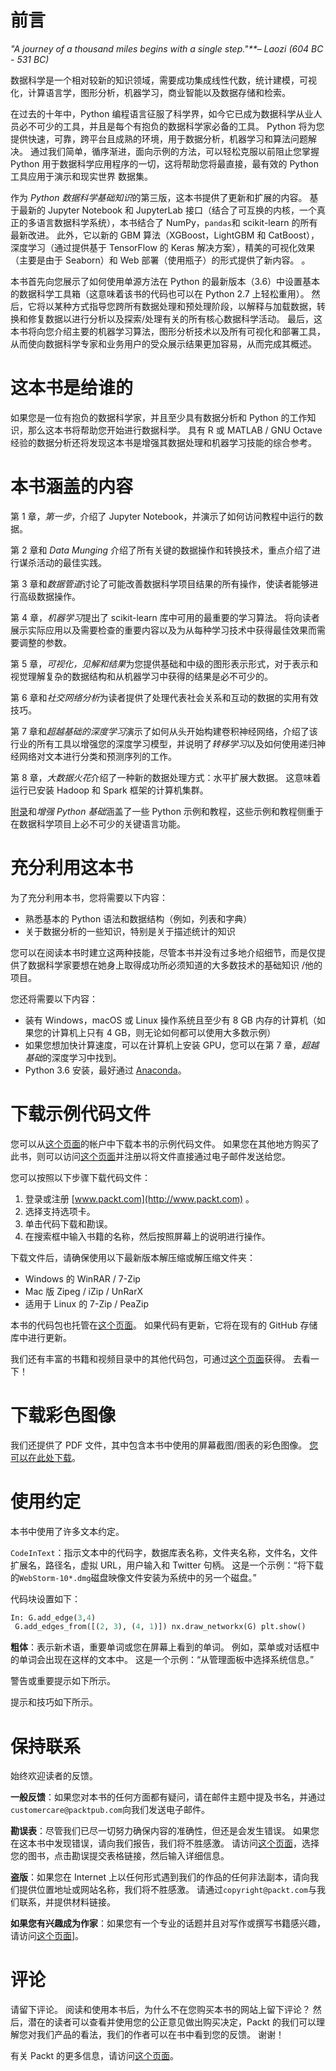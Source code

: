 # 前言

*"A journey of a thousand miles begins with a single step."**– Laozi (604 BC - 531 BC)*

数据科学是一个相对较新的知识领域，需要成功集成线性代数，统计建模，可视化，计算语言学，图形分析，机器学习，商业智能以及数据存储和检索。

在过去的十年中，Python 编程语言征服了科学界，如今它已成为数据科学从业人员必不可少的工具，并且是每个有抱负的数据科学家必备的工具。 Python 将为您提供快速，可靠，跨平台且成熟的环境，用于数据分析，机器学习和算法问题解决。 通过我们简单，循序渐进，面向示例的方法，可以轻松克服以前阻止您掌握 Python 用于数据科学应用程序的一切，这将帮助您将最直接，最有效的 Python 工具应用于演示和现实世界 数据集。

作为 *Python 数据科学基础知识*的第三版，这本书提供了更新和扩展的内容。 基于最新的 Jupyter Notebook 和 JupyterLab 接口（结合了可互换的内核，一个真正的多语言数据科学系统），本书结合了 NumPy，`pandas`和 scikit-learn 的所有最新改进。 此外，它以新的 GBM 算法（XGBoost，LightGBM 和 CatBoost），深度学习（通过提供基于 TensorFlow 的 Keras 解决方案），精美的可视化效果（主要是由于 Seaborn）和 Web 部署（使用瓶子）的形式提供了新内容。 。

本书首先向您展示了如何使用单源方法在 Python 的最新版本（3.6）中设置基本的数据科学工具箱（这意味着该书的代码也可以在 Python 2.7 上轻松重用）。 然后，它将以某种方式指导您跨所有数据处理和预处理阶段，以解释与加载数据，转换和修复数据以进行分析以及探索/处理有关的所有核心数据科学活动。 最后，这本书将向您介绍主要的机器学习算法，图形分析技术以及所有可视化和部署工具，从而使向数据科学专家和业务用户的受众展示结果更加容易，从而完成其概述。

# 这本书是给谁的

如果您是一位有抱负的数据科学家，并且至少具有数据分析和 Python 的工作知识，那么这本书将帮助您开始进行数据科学。 具有 R 或 MATLAB / GNU Octave 经验的数据分析还将发现这本书是增强其数据处理和机器学习技能的综合参考。

# 本书涵盖的内容

第 1 章，*第一步*，介绍了 Jupyter Notebook，并演示了如何访问教程中运行的数据。

第 2 章和 *Data Munging* 介绍了所有关键的数据操作和转换技术，重点介绍了进行谋杀活动的最佳实践。

第 3 章和*数据管道*讨论了可能改善数据科学项目结果的所有操作，使读者能够进行高级数据操作。

第 4 章，*机器学习*提出了 scikit-learn 库中可用的最重要的学习算法。 将向读者展示实际应用以及需要检查的重要内容以及为从每种学习技术中获得最佳效果而需要调整的参数。

第 5 章，*可视化，见解和结果*为您提供基础和中级的图形表示形式，对于表示和视觉理解复杂的数据结构和从机器学习中获得的结果是必不可少的。

第 6 章和*社交网络分析*为读者提供了处理代表社会关系和互动的数据的实用有效技巧。

第 7 章和*超越基础的深度学习*演示了如何从头开始构建卷积神经网络，介绍了该行业的所有工具以增强您的深度学习模型，并说明了*转移学习*以及如何使用递归神经网络对文本进行分类和预测序列的工作。

第 8 章，*大数据火花*介绍了一种新的数据处理方式：水平扩展大数据。 这意味着运行已安装 Hadoop 和 Spark 框架的计算机集群。

[附录](9.html)和*增强 Python 基础*涵盖了一些 Python 示例和教程，这些示例和教程侧重于在数据科学项目上必不可少的关键语言功能。

# 充分利用这本书

为了充分利用本书，您将需要以下内容：

*   熟悉基本的 Python 语法和数据结构（例如，列表和字典）
*   关于数据分析的一些知识，特别是关于描述统计的知识

您可以在阅读本书时建立这两种技能，尽管本书并没有过多地介绍细节，而是仅提供了数据科学家要想在她身上取得成功所必须知道的大多数技术的基础知识 /他的项目。

您还将需要以下内容：

*   装有 Windows，macOS 或 Linux 操作系统且至少有 8 GB 内存的计算机（如果您的计算机上只有 4 GB，则无论如何都可以使用大多数示例）
*   如果您想加快计算速度，可以在计算机上安装 GPU，您可以在第 7 章，*超越基础*的深度学习中找到。
*   Python 3.6 安装，最好通过 [Anaconda](https://www.anaconda.com/download/)。

# 下载示例代码文件

您可以从[这个页面](http://www.packt.com)的帐户中下载本书的示例代码文件。 如果您在其他地方购买了此书，则可以访问[这个页面](http://www.packt.com/support)并注册以将文件直接通过电子邮件发送给您。

您可以按照以下步骤下载代码文件：

1.  登录或注册 [www.packt.com](http://www.packt.com) 。
2.  选择支持选项卡。
3.  单击代码下载和勘误。
4.  在搜索框中输入书籍的名称，然后按照屏幕上的说明进行操作。

下载文件后，请确保使用以下最新版本解压缩或解压缩文件夹：

*   Windows 的 WinRAR / 7-Zip
*   Mac 版 Zipeg / iZip / UnRarX
*   适用于 Linux 的 7-Zip / PeaZip

本书的代码包也托管在[这个页面](https://github.com/PacktPublishing/Python-Data-Science-Essentials-Third-Edition)。 如果代码有更新，它将在现有的 GitHub 存储库中进行更新。

我们还有丰富的书籍和视频目录中的其他代码包，可通过[这个页面](https://github.com/PacktPublishing/)获得。 去看一下！

# 下载彩色图像

我们还提供了 PDF 文件，其中包含本书中使用的屏幕截图/图表的彩色图像。 [您可以在此处下载](http://www.packtpub.com/sites/default/files/downloads/9781789537864_ColorImages.pdf)。

# 使用约定

本书中使用了许多文本约定。

`CodeInText`：指示文本中的代码字，数据库表名称，文件夹名称，文件名，文件扩展名，路径名，虚拟 URL，用户输入和 Twitter 句柄。 这是一个示例：“将下载的`WebStorm-10*.dmg`磁盘映像文件安装为系统中的另一个磁盘。”

代码块设置如下：

```py
In: G.add_edge(3,4)
 G.add_edges_from([(2, 3), (4, 1)]) nx.draw_networkx(G) plt.show()  
```

**粗体**：表示新术语，重要单词或您在屏幕上看到的单词。 例如，菜单或对话框中的单词会出现在这样的文本中。 这是一个示例：“从管理面板中选择系统信息。”

警告或重要提示如下所示。

提示和技巧如下所示。

# 保持联系

始终欢迎读者的反馈。

**一般反馈**：如果您对本书的任何方面都有疑问，请在邮件主题中提及书名，并通过`customercare@packtpub.com`向我们发送电子邮件。

**勘误表**：尽管我们已尽一切努力确保内容的准确性，但还是会发生错误。 如果您在这本书中发现错误，请向我们报告，我们将不胜感激。 请访问[这个页面](http://www.packt.com/submit-errata)，选择您的图书，点击勘误提交表格链接，然后输入详细信息。

**盗版**：如果您在 Internet 上以任何形式遇到我们的作品的任何非法副本，请向我们提供位置地址或网站名称，我们将不胜感激。 请通过`copyright@packt.com`与我们联系，并提供材料链接。

**如果您有兴趣成为作家**：如果您有一个专业的话题并且对写作或撰写书籍感兴趣，请访问[这个页面](http://authors.packtpub.com/)]。

# 评论

请留下评论。 阅读和使用本书后，为什么不在您购买本书的网站上留下评论？ 然后，潜在的读者可以查看并使用您的公正意见做出购买决定，Packt 的我们可以理解您对我们产品的看法，我们的作者可以在书中看到您的反馈。 谢谢！

有关 Packt 的更多信息，请访问[这个页面](http://www.packt.com/)。